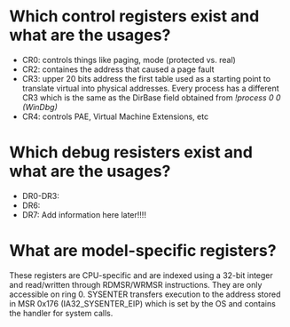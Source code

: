 # Which control registers exist and what are the usages?
- CR0: controls things like paging, mode (protected vs. real)
- CR2: containes the address that caused a page fault
- CR3: upper 20 bits address the first table used as a starting point to translate virtual into physical addresses. Every process has a different CR3 which is the same as the DirBase field obtained from *!process 0 0 (WinDbg)*
- CR4: controls PAE, Virtual Machine Extensions, etc

#  Which debug resisters exist and what are the usages?
- DR0-DR3:
- DR6:
- DR7:
Add information here later!!!!

#  What are model-specific registers?
These registers are CPU-specific and are indexed using a 32-bit integer and read/written through RDMSR/WRMSR instructions. They are only accessible on ring 0. 
SYSENTER transfers execution to the address stored in MSR 0x176 (IA32_SYSENTER_EIP) which is set by the OS and contains the handler for system calls. 
